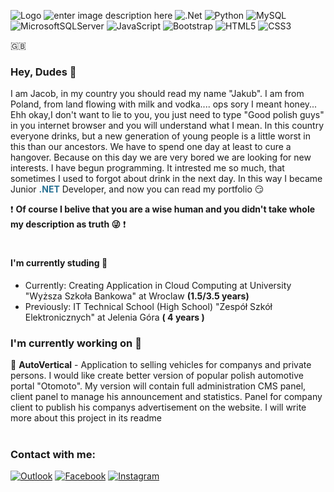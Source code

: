 ![Logo](https://i.ibb.co/7Q3Kygd/baner-kolor.png)
![enter image description here](https://img.shields.io/badge/C%20Sharp-239120.svg?style=for-the-badge&logo=C-Sharp&logoColor=white) ![.Net](https://img.shields.io/badge/.NET-5C2D91?style=for-the-badge&logo=.net&logoColor=white) ![Python](https://img.shields.io/badge/python-3670A0?style=for-the-badge&logo=python&logoColor=ffdd54) ![MySQL](https://img.shields.io/badge/mysql-%2300f.svg?style=for-the-badge&logo=mysql&logoColor=white) ![MicrosoftSQLServer](https://img.shields.io/badge/Microsoft%20SQL%20Sever-CC2927?style=for-the-badge&logo=microsoft%20sql%20server&logoColor=white) ![JavaScript](https://img.shields.io/badge/javascript-%23323330.svg?style=for-the-badge&logo=javascript&logoColor=%23F7DF1E)  ![Bootstrap](https://img.shields.io/badge/bootstrap-%23563D7C.svg?style=for-the-badge&logo=bootstrap&logoColor=white) ![HTML5](https://img.shields.io/badge/html5-%23E34F26.svg?style=for-the-badge&logo=html5&logoColor=white) ![CSS3](https://img.shields.io/badge/css3-%231572B6.svg?style=for-the-badge&logo=css3&logoColor=white)

:uk:
### Hey,  Dudes  :wave:
I am Jacob, in my country you should read my name "Jakub".
I am from Poland, from land flowing with milk and vodka.... ops sory I meant honey... Ehh okay,I don't want to lie to you, you just need to type "Good polish guys" in you internet browser and you will understand what I mean. In this country everyone drinks, but a new generation of young people is a little worst in this than our ancestors. We have to spend one day at least to cure a hangover. Because on this day we are very bored we are looking for new interests. I have begun  programming.  It intrested me so much, that sometimes I used to forgot about drink in the next day. In this way I became Junior <font color="#287193">**.NET** </font> Developer, and now you can read my portfolio  :smirk:

:exclamation: **Of course I belive that you are a wise human and you didn't take whole my description as truth :stuck_out_tongue_winking_eye:** :exclamation:
#
####  I'm currently studing :school:

-  Currently:  Creating Application   in Cloud Computing at University "Wyższa Szkoła Bankowa" at Wroclaw **(1.5/3.5 years)**
- Previously: IT Technical School (High School)  "Zespół Szkół Elektronicznych" at Jelenia Góra **( 4 years )**

### I'm currently working on :wrench:
:car: **AutoVertical** -  Application to selling vehicles for companys and private persons. I would like create better version of popular polish automotive portal "Otomoto".  My version will contain full administration CMS panel, client panel to manage his announcement and statistics. Panel for company client to publish his companys advertisement on the website. I will write more about this project in its readme 

#
### Contact with me: 
[![Outlook](https://img.shields.io/badge/Microsoft_Outlook-0078D4?style=for-the-badge&logo=microsoft-outlook&logoColor=white)](mailto:czarnecki.web@outlook.com) [![Facebook](https://img.shields.io/badge/Facebook-%231877F2.svg?style=for-the-badge&logo=Facebook&logoColor=white)](https://www.facebook.com/kuba.czarnecki.142/) [![Instagram](https://img.shields.io/badge/Instagram-%23E4405F.svg?style=for-the-badge&logo=Instagram&logoColor=white)](https://www.instagram.com/_czarnecky_/) 

